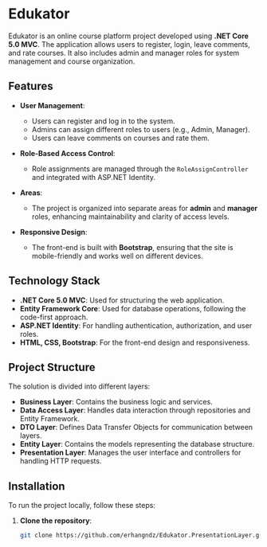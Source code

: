 # Edukator 

Edukator is an online course platform project developed using **.NET Core 5.0 MVC**. The application allows users to register, login, leave comments, and rate courses. It also includes admin and manager roles for system management and course organization.

## Features

- **User Management**: 
  - Users can register and log in to the system.
  - Admins can assign different roles to users (e.g., Admin, Manager).
  - Users can leave comments on courses and rate them.
  
- **Role-Based Access Control**:
  - Role assignments are managed through the `RoleAssignController` and integrated with ASP.NET Identity.
  
- **Areas**: 
  - The project is organized into separate areas for **admin** and **manager** roles, enhancing maintainability and clarity of access levels.

- **Responsive Design**: 
  - The front-end is built with **Bootstrap**, ensuring that the site is mobile-friendly and works well on different devices.

## Technology Stack

- **.NET Core 5.0 MVC**: Used for structuring the web application.
- **Entity Framework Core**: Used for database operations, following the code-first approach.
- **ASP.NET Identity**: For handling authentication, authorization, and user roles.
- **HTML, CSS, Bootstrap**: For the front-end design and responsiveness.

## Project Structure

The solution is divided into different layers:
- **Business Layer**: Contains the business logic and services.
- **Data Access Layer**: Handles data interaction through repositories and Entity Framework.
- **DTO Layer**: Defines Data Transfer Objects for communication between layers.
- **Entity Layer**: Contains the models representing the database structure.
- **Presentation Layer**: Manages the user interface and controllers for handling HTTP requests.

## Installation

To run the project locally, follow these steps:

1. **Clone the repository**:
   ```bash
   git clone https://github.com/erhangndz/Edukator.PresentationLayer.git
